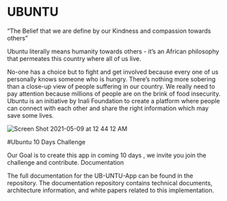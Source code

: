 # UBUNTU


“The Belief that we are define by our Kindness and compassion towards others”



Ubuntu literally means humanity towards others - it’s an African philosophy that permeates this country where all of us live.

No-one has a choice but to fight and get involved because every one of us personally knows someone who is hungry. There’s nothing more sobering than a close-up view of people suffering in our country. We really need to pay attention because millions of people are on the brink of food insecurity. Ubuntu is an initiative by Inali Foundation to create a platform where people can connect with each other and share the right information which may save some lives.

 
 ![Screen Shot 2021-05-09 at 12 44 12 AM](https://user-images.githubusercontent.com/83617812/117550826-0d372980-b060-11eb-951c-bf121063ddda.png)
 
 
 #Ubuntu 10 Days Challenge 
 
 Our Goal is to create this app in coming 10 days , we invite you join the challenge and contribute. 
 Documentation

The full documentation for the UB-UNTU-App can be found in the repository. The documentation repository contains technical documents, architecture information, and white papers related to this implementation.






